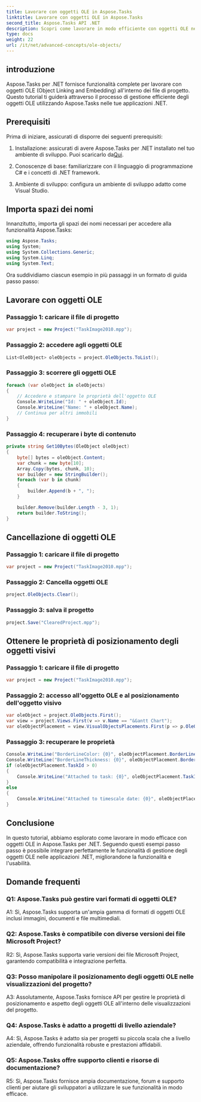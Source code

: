 ```yaml
---
title: Lavorare con oggetti OLE in Aspose.Tasks
linktitle: Lavorare con oggetti OLE in Aspose.Tasks
second_title: Aspose.Tasks API .NET
description: Scopri come lavorare in modo efficiente con oggetti OLE nelle applicazioni .NET utilizzando Aspose.Tasks, migliorando le funzionalità di gestione dei progetti.
type: docs
weight: 22
url: /it/net/advanced-concepts/ole-objects/
---
```

## introduzione

Aspose.Tasks per .NET fornisce funzionalità complete per lavorare con oggetti OLE (Object Linking and Embedding) all'interno dei file di progetto. Questo tutorial ti guiderà attraverso il processo di gestione efficiente degli oggetti OLE utilizzando Aspose.Tasks nelle tue applicazioni .NET.

## Prerequisiti

Prima di iniziare, assicurati di disporre dei seguenti prerequisiti:

1.  Installazione: assicurati di avere Aspose.Tasks per .NET installato nel tuo ambiente di sviluppo. Puoi scaricarlo da[Qui](https://releases.aspose.com/tasks/net/).

2. Conoscenze di base: familiarizzare con il linguaggio di programmazione C# e i concetti di .NET framework.

3. Ambiente di sviluppo: configura un ambiente di sviluppo adatto come Visual Studio.

## Importa spazi dei nomi

Innanzitutto, importa gli spazi dei nomi necessari per accedere alla funzionalità Aspose.Tasks:

```csharp
using Aspose.Tasks;
using System;
using System.Collections.Generic;
using System.Linq;
using System.Text;


```

Ora suddividiamo ciascun esempio in più passaggi in un formato di guida passo passo:

## Lavorare con oggetti OLE

### Passaggio 1: caricare il file di progetto
```csharp
var project = new Project("TaskImage2010.mpp");
```

### Passaggio 2: accedere agli oggetti OLE
```csharp
List<OleObject> oleObjects = project.OleObjects.ToList();
```

### Passaggio 3: scorrere gli oggetti OLE
```csharp
foreach (var oleObject in oleObjects)
{
    // Accedere e stampare le proprietà dell'oggetto OLE
    Console.WriteLine("Id: " + oleObject.Id);
    Console.WriteLine("Name: " + oleObject.Name);
    // Continua per altri immobili
}
```

### Passaggio 4: recuperare i byte di contenuto
```csharp
private string Get10Bytes(OleObject oleObject)
{
    byte[] bytes = oleObject.Content;
    var chunk = new byte[10];
    Array.Copy(bytes, chunk, 10);
    var builder = new StringBuilder();
    foreach (var b in chunk)
    {
        builder.Append(b + ", ");
    }

    builder.Remove(builder.Length - 3, 1);
    return builder.ToString();
}
```

## Cancellazione di oggetti OLE

### Passaggio 1: caricare il file di progetto
```csharp
var project = new Project("TaskImage2010.mpp");
```

### Passaggio 2: Cancella oggetti OLE
```csharp
project.OleObjects.Clear();
```

### Passaggio 3: salva il progetto
```csharp
project.Save("ClearedProject.mpp");
```

## Ottenere le proprietà di posizionamento degli oggetti visivi

### Passaggio 1: caricare il file di progetto
```csharp
var project = new Project("TaskImage2010.mpp");
```

### Passaggio 2: accesso all'oggetto OLE e al posizionamento dell'oggetto visivo
```csharp
var oleObject = project.OleObjects.First();
var view = project.Views.First(v => v.Name == "&Gantt Chart");
var oleObjectPlacement = view.VisualObjectsPlacements.First(p => p.OleObjectId == oleObject.Id);
```

### Passaggio 3: recuperare le proprietà
```csharp
Console.WriteLine("BorderLineColor: {0}", oleObjectPlacement.BorderLineColor);
Console.WriteLine("BorderLineThickness: {0}", oleObjectPlacement.BorderLineThickness);
if (oleObjectPlacement.TaskId > 0)
{
    Console.WriteLine("Attached to task: {0}", oleObjectPlacement.TaskId);
}
else
{
    Console.WriteLine("Attached to timescale date: {0}", oleObjectPlacement.TimescaleDate);
}
```

## Conclusione

In questo tutorial, abbiamo esplorato come lavorare in modo efficace con oggetti OLE in Aspose.Tasks per .NET. Seguendo questi esempi passo passo è possibile integrare perfettamente le funzionalità di gestione degli oggetti OLE nelle applicazioni .NET, migliorandone la funzionalità e l'usabilità.

## Domande frequenti

### Q1: Aspose.Tasks può gestire vari formati di oggetti OLE?

A1: Sì, Aspose.Tasks supporta un'ampia gamma di formati di oggetti OLE inclusi immagini, documenti e file multimediali.

### Q2: Aspose.Tasks è compatibile con diverse versioni dei file Microsoft Project?

R2: Sì, Aspose.Tasks supporta varie versioni dei file Microsoft Project, garantendo compatibilità e integrazione perfetta.

### Q3: Posso manipolare il posizionamento degli oggetti OLE nelle visualizzazioni del progetto?

A3: Assolutamente, Aspose.Tasks fornisce API per gestire le proprietà di posizionamento e aspetto degli oggetti OLE all'interno delle visualizzazioni del progetto.

### Q4: Aspose.Tasks è adatto a progetti di livello aziendale?

A4: Sì, Aspose.Tasks è adatto sia per progetti su piccola scala che a livello aziendale, offrendo funzionalità robuste e prestazioni affidabili.

### Q5: Aspose.Tasks offre supporto clienti e risorse di documentazione?

R5: Sì, Aspose.Tasks fornisce ampia documentazione, forum e supporto clienti per aiutare gli sviluppatori a utilizzare le sue funzionalità in modo efficace.